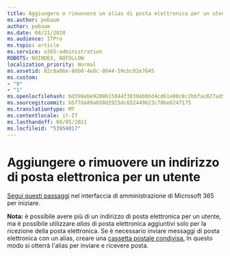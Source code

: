 ```yaml
---
title: Aggiungere o rimuovere un alias di posta elettronica per un utente
ms.author: pebaum
author: pebaum
ms.date: 04/21/2020
ms.audience: ITPro
ms.topic: article
ms.service: o365-administration
ROBOTS: NOINDEX, NOFOLLOW
localization_priority: Normal
ms.assetid: 82c0a06e-86b0-4e8c-8644-59cbc02e7645
ms.custom:
- "9"
- "1"
ms.openlocfilehash: bd398ebe9200615044f30304b6bd4cd61e00c8c2bbfac027ad50c9f5489b1734
ms.sourcegitcommit: b5f7da89a650d2915dc652449623c78be6247175
ms.translationtype: MT
ms.contentlocale: it-IT
ms.lasthandoff: 08/05/2021
ms.locfileid: "53954017"
---
```

# <a name="add-or-remove-an-email-address-for-a-user"></a>Aggiungere o rimuovere un indirizzo di posta elettronica per un utente

[Segui questi passaggi](https://portal.office.com/AdminPortal/Home#/AssistedGuide/addemailoptions) nel interfaccia di amministrazione di Microsoft 365 per iniziare.

 **Nota:** è possibile avere più di un indirizzo di posta elettronica per un utente, ma è possibile utilizzare  *alias*  di posta elettronica aggiuntivi solo per la ricezione della posta elettronica. Se è necessario inviare messaggi di posta elettronica con un alias, creare una [cassetta postale condivisa.](https://docs.microsoft.com/microsoft-365/admin/email/create-a-shared-mailbox) In questo modo si otterrà l'alias per inviare e ricevere posta.
  